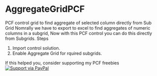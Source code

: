 # AggregateGridPCF
PCF control grid to find aggregate of selected column directly from Sub Grid
Nomrally we have to export to excel to  find aggregates of numeric columns in a subgrid, Now with this PCF control you can do this directly from Subgrids.
Steps
1. Import control solution.
2. Enable Aggregate Grid for rquired subgrids.


If this helped you, consider supporting my PCF freebies [![Support via PayPal](https://cdn.rawgit.com/twolfson/paypal-github-button/1.0.0/dist/button.svg)](https://paypal.me/nijojosephraju?locale.x=en_GB)
